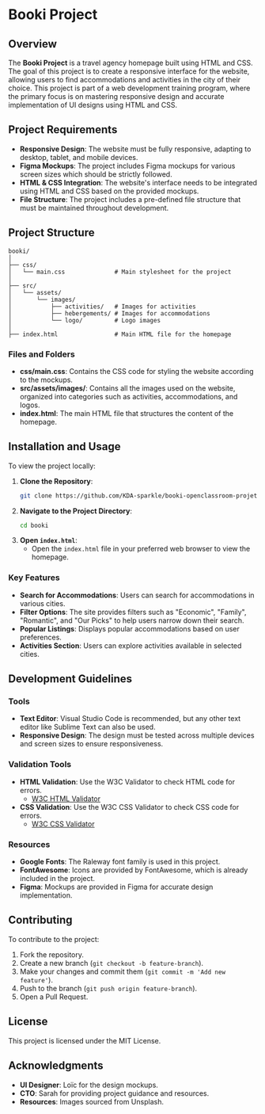 # Booki Project

## Overview

The **Booki Project** is a travel agency homepage built using HTML and CSS. The goal of this project is to create a responsive interface for the website, allowing users to find accommodations and activities in the city of their choice. This project is part of a web development training program, where the primary focus is on mastering responsive design and accurate implementation of UI designs using HTML and CSS.

## Project Requirements

- **Responsive Design**: The website must be fully responsive, adapting to desktop, tablet, and mobile devices.
- **Figma Mockups**: The project includes Figma mockups for various screen sizes which should be strictly followed.
- **HTML & CSS Integration**: The website's interface needs to be integrated using HTML and CSS based on the provided mockups.
- **File Structure**: The project includes a pre-defined file structure that must be maintained throughout development.

## Project Structure

```
booki/
│
├── css/
│   └── main.css              # Main stylesheet for the project
│
├── src/
│   └── assets/
│       └── images/
│           ├── activities/   # Images for activities
│           ├── hebergements/ # Images for accommodations
│           └── logo/         # Logo images
│
├── index.html                # Main HTML file for the homepage
```

### Files and Folders

- **css/main.css**: Contains the CSS code for styling the website according to the mockups.
- **src/assets/images/**: Contains all the images used on the website, organized into categories such as activities, accommodations, and logos.
- **index.html**: The main HTML file that structures the content of the homepage.

## Installation and Usage

To view the project locally:

1. **Clone the Repository**:
   ```bash
   git clone https://github.com/KDA-sparkle/booki-openclassroom-projet-3.git
   ```
2. **Navigate to the Project Directory**:
   ```bash
   cd booki
   ```
3. **Open `index.html`**:
   - Open the `index.html` file in your preferred web browser to view the homepage.

### Key Features

- **Search for Accommodations**: Users can search for accommodations in various cities.
- **Filter Options**: The site provides filters such as "Economic", "Family", "Romantic", and "Our Picks" to help users narrow down their search.
- **Popular Listings**: Displays popular accommodations based on user preferences.
- **Activities Section**: Users can explore activities available in selected cities.

## Development Guidelines

### Tools

- **Text Editor**: Visual Studio Code is recommended, but any other text editor like Sublime Text can also be used.
- **Responsive Design**: The design must be tested across multiple devices and screen sizes to ensure responsiveness.

### Validation Tools

- **HTML Validation**: Use the W3C Validator to check HTML code for errors.
  - [W3C HTML Validator](https://validator.w3.org/)
- **CSS Validation**: Use the W3C CSS Validator to check CSS code for errors.
  - [W3C CSS Validator](https://jigsaw.w3.org/css-validator/)

### Resources

- **Google Fonts**: The Raleway font family is used in this project.
- **FontAwesome**: Icons are provided by FontAwesome, which is already included in the project.
- **Figma**: Mockups are provided in Figma for accurate design implementation.

## Contributing

To contribute to the project:

1. Fork the repository.
2. Create a new branch (`git checkout -b feature-branch`).
3. Make your changes and commit them (`git commit -m 'Add new feature'`).
4. Push to the branch (`git push origin feature-branch`).
5. Open a Pull Request.

## License

This project is licensed under the MIT License.

## Acknowledgments

- **UI Designer**: Loïc for the design mockups.
- **CTO**: Sarah for providing project guidance and resources.
- **Resources**: Images sourced from Unsplash.
